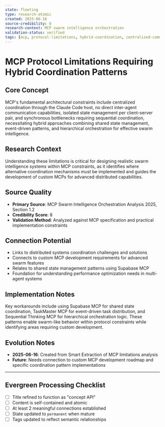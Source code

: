 ```yaml
---
state: fleeting
type: research-atomic
created: 2025-06-16
source-credibility: 8
research-context: MCP swarm intelligence orchestration
validation-status: verified
tags: [mcp, protocol-limitations, hybrid-coordination, centralized-communication, swarm-constraints]
---
```


# MCP Protocol Limitations Requiring Hybrid Coordination Patterns

## Core Concept

MCP's fundamental architectural constraints include centralized coordination through the Claude Code host, no direct inter-agent communication capabilities, isolated state management per client-server pair, and synchronous bottlenecks requiring sequential coordination, necessitating hybrid approaches combining shared state management, event-driven patterns, and hierarchical orchestration for effective swarm intelligence.

## Research Context

Understanding these limitations is critical for designing realistic swarm intelligence systems within MCP constraints, as it identifies where alternative coordination mechanisms must be implemented and guides the development of custom MCPs for advanced distributed capabilities.

## Source Quality

- **Primary Source**: MCP Swarm Intelligence Orchestration Analysis 2025, Section 1.2
- **Credibility Score**: 8
- **Validation Method**: Analyzed against MCP specification and practical implementation constraints

## Connection Potential

- Links to distributed systems coordination challenges and solutions
- Connects to custom MCP development requirements for advanced swarm features
- Relates to shared state management patterns using Supabase MCP
- Foundation for understanding performance optimization needs in multi-agent systems

## Implementation Notes

Key workarounds include using Supabase MCP for shared state coordination, TaskMaster MCP for event-driven task distribution, and Sequential Thinking MCP for hierarchical orchestration logic. These patterns enable swarm-like behavior within protocol constraints while identifying areas requiring custom development.

## Evolution Notes

- **2025-06-16**: Created from Smart Extraction of MCP limitations analysis
- **Future**: Needs connection to custom MCP development roadmap and specific coordination pattern implementations

---

## Evergreen Processing Checklist

- [ ] Title refined to function as "concept API"
- [ ] Content is self-contained and atomic
- [ ] At least 2 meaningful connections established  
- [ ] State updated to `permanent` when mature
- [ ] Tags updated to reflect semantic relationships